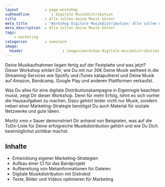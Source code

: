 ```yaml
---
layout            : page-workshop
subheadline          : Digitale Musikdistribution
title             : Alle sollen meine Musik hören!
meta_title        : 'Workshop Digitale Musikdistribution: Alle sollen meine Musik hören!'
meta_description  : Alle sollen meine Musik hören!
tags:
    - marketing
categories        : seminare
image:
  header                  : images/workshop-digitale-musikdistribution.jpg
---
```

Deine Musikaufnahmen liegen fertig auf der Festplatte und was jetzt? Dieser Workshop erklärt Dir, wie Du mit nur 30€ Deine Musik weltweit in die Streaming-Services wie Spotify und iTunes katapultierst und Deine Musik auf Amazon, Bandcamp, Google Play und anderen Plattformen verkaufst.
<!--more-->

Was Du alles für eine digitale Distributionskampagne in Eigenregie beachten musst, zeigt Dir dieser Workshop. Denn für mehr Erfolg, lohnt es sich vorher die Hausaufgaben zu machen. Dazu gehört leider nicht nur Musik, sondern neben einer Marketing-Strategie benötigst Du auch Material für soziale Netzwerke und gute Ideen.

Moritz »mo.« Sauer demonstriert Dir anhand von Beispielen, was auf die ToDo-Liste für Deine erfolgreiche Musikdistribution gehört und wie Du Dich bestmöglichst sichtbar machst.

## Inhalte

- Entwicklung eigener Marketing-Strategien
- Aufbau einer CI für das Bandprojekt
- Aufbereitung von Metainformationen für Dateien
- Digitale Musikdistribution mit Distrokid
- Texte, Bilder und Videos optimieren für Marketing